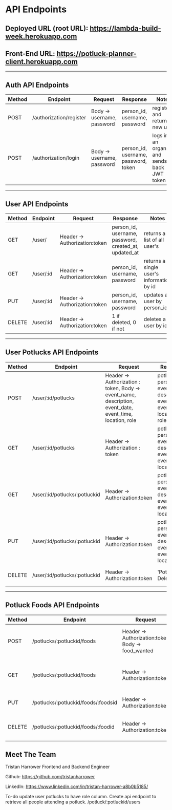 # API Endpoints

## Deployed URL (root URL): https://lambda-build-week.herokuapp.com

## Front-End URL: https://potluck-planner-client.herokuapp.com
---
## Auth API Endpoints

|Method   | Endpoint      |Request    | Response  | Notes  |
|------   | -----------   | ------- | ------- | ------ |
|POST     | /authorization/register   | Body -> username, password    | person_id, username, password| registers and returns a new user   |
|POST     | /authorization/login   | Body -> username, password    | person_id, username, password, token| logs in an organizer and sends back JWT token  |

---

## User API Endpoints
|Method   | Endpoint      |Request    | Response  | Notes  |
|------   | -----------   | ------- | ------- | ------ |
|GET     | /user/  | Header -> Authorization:token  |person_id, username, password, created_at, updated_at | returns a list of all user's|
|GET     | /user/:id   | Header -> Authorization:token  |person_id, username, password | returns a single user's information by id|
|PUT     | /user/:id   | Header -> Authorization:token  |person_id, username, password | updates a user by person_id|
|DELETE     | /user/:id   | Header -> Authorization:token  | 1 if deleted, 0 if not | deletes a user by id|

---

## User Potlucks API Endpoints
|Method   | Endpoint      |Request    | Response  | Notes  |
|------   | -----------   | ------- | ------- | ------ |
|POST     | /user/:id/potlucks   | Header -> Authorization : token, Body -> event_name, description, event_date, event_time, location, role     |potluck_id, person_id, event_name, description, event_date, event_time, location, role| organizes or attends a potluck for a specific user|
|GET     | /user/:id/potlucks   | Header -> Authorization : token    | potluck_id, person_id, event_name, description, event_date, event_time, location| gets all potlucks from a user |
|GET     | /user/:id/potlucks/:potluckid   | Header -> Authorization:token     | potluck_id, person_id, event_name, description, event_date, event_time, location| gets single potluck by potluck ID |
|PUT     | /user/:id/potlucks/:potluckid   |  Header -> Authorization:token     | potluck_id, person_id, event_name, description, event_date, event_time, location| updates potluck by potluck_id  |
|DELETE     | /user/:id/potlucks/:potluckid   |  Header -> Authorization:token     | 'Potluck Deleted!'| deletes single potluck  |

---

## Potluck Foods API Endpoints
|Method   | Endpoint      |Request    | Response  | Notes  |
|------   | -----------   | ------- | ------- | ------ |
|POST     | /potlucks/:potluckid/foods   | Header -> Authorization:token Body -> food_wanted |food_id, potluck_id, food_wanted | creates new food for a single potluck |
|GET     | /potlucks/:potluckid/foods   | Header -> Authorization:token    |food_id,potluck_id, food_wanted | list of foods for a single potluck|
|PUT     | /potlucks/:potluckid/foods/:foodsid   | Header -> Authorization:token    |food_id,potluck_id, person_id, food_wanted | updates food by food_id|
|DELETE     | /potlucks/:potluckid/foods/:foodid   | Header -> Authorization:token | 'Food Deleted!'| deletes a single food item |


## Meet The Team

Tristan Harrower Frontend and Backend Engineer

Github: https://github.com/tristanharrower

LinkedIn: https://www.linkedin.com/in/tristan-harrower-a8b0b5185/

To-do
update user potlucks to have role column. 
Create api endpoint to retrieve all people attending a potluck.  /potluck/:potluckid/users




